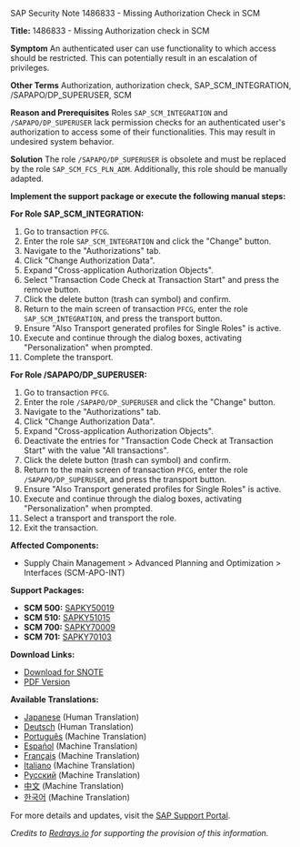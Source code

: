 SAP Security Note 1486833 - Missing Authorization Check in SCM

**Title:** 1486833 - Missing Authorization check in SCM

**Symptom**
An authenticated user can use functionality to which access should be restricted. This can potentially result in an escalation of privileges.

**Other Terms**
Authorization, authorization check, SAP_SCM_INTEGRATION, /SAPAPO/DP_SUPERUSER, SCM

**Reason and Prerequisites**
Roles `SAP_SCM_INTEGRATION` and `/SAPAPO/DP_SUPERUSER` lack permission checks for an authenticated user's authorization to access some of their functionalities. This may result in undesired system behavior.

**Solution**
The role `/SAPAPO/DP_SUPERUSER` is obsolete and must be replaced by the role `SAP_SCM_FCS_PLN_ADM`. Additionally, this role should be manually adapted.

**Implement the support package or execute the following manual steps:**

**For Role SAP_SCM_INTEGRATION:**
1. Go to transaction `PFCG`.
2. Enter the role `SAP_SCM_INTEGRATION` and click the "Change" button.
3. Navigate to the "Authorizations" tab.
4. Click "Change Authorization Data".
5. Expand "Cross-application Authorization Objects".
6. Select "Transaction Code Check at Transaction Start" and press the remove button.
7. Click the delete button (trash can symbol) and confirm.
8. Return to the main screen of transaction `PFCG`, enter the role `SAP_SCM_INTEGRATION`, and press the transport button.
9. Ensure "Also Transport generated profiles for Single Roles" is active.
10. Execute and continue through the dialog boxes, activating "Personalization" when prompted.
11. Complete the transport.

**For Role /SAPAPO/DP_SUPERUSER:**
1. Go to transaction `PFCG`.
2. Enter the role `/SAPAPO/DP_SUPERUSER` and click the "Change" button.
3. Navigate to the "Authorizations" tab.
4. Click "Change Authorization Data".
5. Expand "Cross-application Authorization Objects".
6. Deactivate the entries for "Transaction Code Check at Transaction Start" with the value "All transactions".
7. Click the delete button (trash can symbol) and confirm.
8. Return to the main screen of transaction `PFCG`, enter the role `/SAPAPO/DP_SUPERUSER`, and press the transport button.
9. Ensure "Also Transport generated profiles for Single Roles" is active.
10. Execute and continue through the dialog boxes, activating "Personalization" when prompted.
11. Select a transport and transport the role.
12. Exit the transaction.

**Affected Components:**
- Supply Chain Management > Advanced Planning and Optimization > Interfaces (SCM-APO-INT)

**Support Packages:**
- **SCM 500:** [SAPKY50019](https://me.sap.com/supportpackage/SAPKY50019)
- **SCM 510:** [SAPKY51015](https://me.sap.com/supportpackage/SAPKY51015)
- **SCM 700:** [SAPKY70009](https://me.sap.com/supportpackage/SAPKY70009)
- **SCM 701:** [SAPKY70103](https://me.sap.com/supportpackage/SAPKY70103)

**Download Links:**
- [Download for SNOTE](https://notesdownloads.sap.com/note/0040000017061742017)
- [PDF Version](https://me.sap.com/sap/support/sfm/notes/print/0001486833?language=en-US&token=AAB15AB020F1C2398507C381AD07A417)

**Available Translations:**
- [Japanese](https://me.sap.com/notes/0001486833/J) (Human Translation)
- [Deutsch](https://me.sap.com/notes/0001486833/D) (Human Translation)
- [Português](https://me.sap.com/notes/0001486833/P) (Machine Translation)
- [Español](https://me.sap.com/notes/0001486833/S) (Machine Translation)
- [Français](https://me.sap.com/notes/0001486833/F) (Machine Translation)
- [Italiano](https://me.sap.com/notes/0001486833/I) (Machine Translation)
- [Русский](https://me.sap.com/notes/0001486833/R) (Machine Translation)
- [中文](https://me.sap.com/notes/0001486833/1) (Machine Translation)
- [한국어](https://me.sap.com/notes/0001486833/3) (Machine Translation)

For more details and updates, visit the [SAP Support Portal](https://me.sap.com/).

*Credits to [Redrays.io](https://redrays.io) for supporting the provision of this information.*